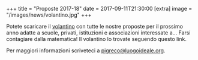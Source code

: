 +++
title = "Proposte 2017-18"
date = 2017-09-11T21:30:00
[extra]
image = "/images/news/volantino.jpg"
+++

Potete scaricare il [volantino][1] con tutte le nostre proposte per il prossimo anno
adatte a scuole, privati, istituzioni e associazioni interessate a... Farsi
contagiare dalla matematica! Il volantino lo trovate seguendo questo link.

Per maggiori informazioni scriveteci a [pigreco@luogoideale.org][2].

[1]: /volantini/volantino_1718.pdf
[2]: mailto:pigreco@luogoideale.org

